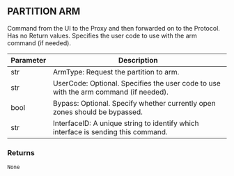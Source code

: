 ## PARTITION ARM

Command from the UI to the Proxy and then forwarded on to the Protocol. Has no Return values. Specifies the user code to use with the arm command (if needed).


| Parameter | Description |
| --- | --- |
| str | ArmType: Request the partition to arm. |
| str | UserCode: Optional. Specifies the user code to use with the arm command (if needed). |
| bool |Bypass: Optional. Specify whether currently open zones should be bypassed. |
| str | InterfaceID: A unique string to identify which interface is sending this command. |


### Returns

`None`


